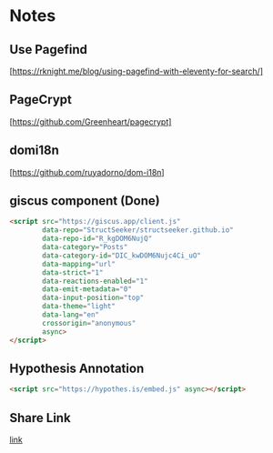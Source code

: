 # Notes

## Use Pagefind

[https://rknight.me/blog/using-pagefind-with-eleventy-for-search/]

## PageCrypt

[https://github.com/Greenheart/pagecrypt]  

## domi18n

[https://github.com/ruyadorno/dom-i18n]  

## giscus component (Done)

```html
<script src="https://giscus.app/client.js"
        data-repo="StructSeeker/structseeker.github.io"
        data-repo-id="R_kgDOM6NujQ"
        data-category="Posts"
        data-category-id="DIC_kwDOM6Nujc4Ci_uO"
        data-mapping="url"
        data-strict="1"
        data-reactions-enabled="1"
        data-emit-metadata="0"
        data-input-position="top"
        data-theme="light"
        data-lang="en"
        crossorigin="anonymous"
        async>
</script>
```

## Hypothesis Annotation  

```html
<script src="https://hypothes.is/embed.js" async></script>
```


## Share Link

[link](https://www.raymondcamden.com/2022/08/22/adding-social-share-links-in-eleventy)